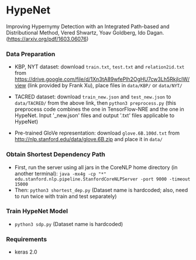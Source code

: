 # HypeNet
Improving Hypernymy Detection with an Integrated Path-based and Distributional Method, Vered Shwartz, Yoav Goldberg, Ido Dagan. (https://arxiv.org/pdf/1603.06076)

### Data Preparation
- KBP, NYT dataset: download ``train.txt``, ``test.txt`` and ``relation2id.txt`` from https://drive.google.com/file/d/1Xn3tA89wfePlh2OgHU7cw3Lh5RkjIclW/view (link provided by Frank Xu), place files in ``data/KBP/`` or ``data/NYT/``

- TACRED dataset: download ``train_new.json`` and ``test_new.json`` to ``data/TACRED/`` from the above link, then ``python3 preprocess.py`` 
(this preprocess code combines the one in TensorFlow-NRE and the one in HypeNet. Input '_new.json' files and output '.txt' files applicable to HypeNet)

- Pre-trained GloVe representation: download ``glove.6B.100d.txt`` from http://nlp.stanford.edu/data/glove.6B.zip and place it in ``data/``

### Obtain Shortest Dependency Path
- First, run the server using all jars in the CoreNLP home directory (in another terminal):
``java -mx4g -cp "*" edu.stanford.nlp.pipeline.StanfordCoreNLPServer -port 9000 -timeout 15000``
- Then:
``python3 shortest_dep.py``
(Dataset name is hardcoded; also, need to run twice with train and test separately)

### Train HypeNet Model
- ``python3 sdp.py``
(Dataset name is hardcoded)


### Requirements
- keras 2.0
